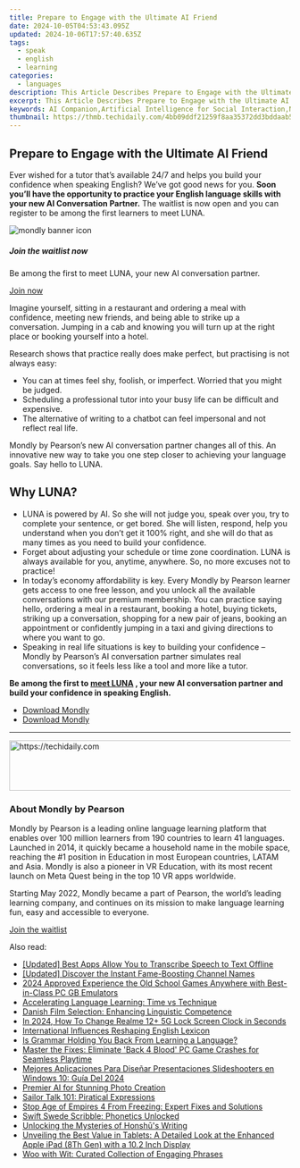 ```yaml
---
title: Prepare to Engage with the Ultimate AI Friend
date: 2024-10-05T04:53:43.095Z
updated: 2024-10-06T17:57:40.635Z
tags:
  - speak
  - english
  - learning
categories:
  - languages
description: This Article Describes Prepare to Engage with the Ultimate AI Friend
excerpt: This Article Describes Prepare to Engage with the Ultimate AI Friend
keywords: AI Companion,Artificial Intelligence for Social Interaction,Next-Generation AI Chatbot,AI Personal Assistant,Friendly AI Interface,AI for Enhanced Communication,Engaging AI Experience
thumbnail: https://thmb.techidaily.com/4bb09ddf21259f8aa35372dd3bddaab5a52e4c2f70a7e62b027db40747b04fa4.jpeg
---
```


## Prepare to Engage with the Ultimate AI Friend

 Ever wished for a tutor that’s available 24/7 and helps you build your confidence when speaking English? We’ve got good news for you. **Soon you’ll have the opportunity to practice your English language skills with your new AI Conversation Partner.** The waitlist is now open and you can register to be among the first learners to meet LUNA.

![mondly banner icon](https://edge.mondly.com/blog/wp-content/themes/mondly/img/mondly-banner-icon.png "Get Ready To Meet Your New Ai Conversation Partner 2")

##### Join the waitlist now

 Be among the first to meet LUNA, your new AI conversation partner.

[Join now](https://shop.mondly.com/affiliate.php?ACCOUNT=ATISTUDI&AFFILIATE=108875&PATH=https://www.mondly.com?AFFILIATE=108875)

 Imagine yourself, sitting in a restaurant and ordering a meal with confidence, meeting new friends, and being able to strike up a conversation. Jumping in a cab and knowing you will turn up at the right place or booking yourself into a hotel.

 Research shows that practice really does make perfect, but practising is not always easy:

* You can at times feel shy, foolish, or imperfect. Worried that you might be judged.
* Scheduling a professional tutor into your busy life can be difficult and expensive.
* The alternative of writing to a chatbot can feel impersonal and not reflect real life.

 Mondly by Pearson’s new AI conversation partner changes all of this. An innovative new way to take you one step closer to achieving your language goals. Say hello to LUNA.

## Why LUNA?

* LUNA is powered by AI. So she will not judge you, speak over you, try to complete your sentence, or get bored. She will listen, respond, help you understand when you don’t get it 100% right, and she will do that as many times as you need to build your confidence.
* Forget about adjusting your schedule or time zone coordination. LUNA is always available for you, anytime, anywhere. So, no more excuses not to practice!
* In today’s economy affordability is key. Every Mondly by Pearson learner gets access to one free lesson, and you unlock all the available conversations with our premium membership. You can practice saying hello, ordering a meal in a restaurant, booking a hotel, buying tickets, striking up a conversation, shopping for a new pair of jeans, booking an appointment or confidently jumping in a taxi and giving directions to where you want to go.
* Speaking in real life situations is key to building your confidence – Mondly by Pearson’s AI conversation partner simulates real conversations, so it feels less like a tool and more like a tutor.

 **Be among the first to [meet LUNA](https://shop.mondly.com/affiliate.php?ACCOUNT=ATISTUDI&AFFILIATE=108875&PATH=https://www.mondly.com?AFFILIATE=108875) , your new AI conversation partner and build your confidence in speaking English.**

* [Download Mondly](https://www.facebook.com/sharer/sharer.php?u=https%3A%2F%2Fwww.mondly.com%2Fblog%2Fnew-ai-conversation-partner%2F&t=Get+Ready+to+Meet+Your+New+AI+Conversation+Partner "Share on Facebook")
* [Download Mondly](https://shop.mondly.com/affiliate.php?ACCOUNT=ATISTUDI&AFFILIATE=108875&PATH=https://www.mondly.com?AFFILIATE=108875)

---

<!-- affiliate ads begin -->
<a href="https://aligracehair.sjv.io/c/5597632/1959712/19272" target="_top" id="1959712">
  <img src="//a.impactradius-go.com/display-ad/19272-1959712" border="0" alt="https://techidaily.com" width="728" height="90"/>
</a>
<img height="0" width="0" src="https://aligracehair.sjv.io/i/5597632/1959712/19272" style="position:absolute;visibility:hidden;" border="0" />
<!-- affiliate ads end -->

### About Mondly by Pearson

 Mondly by Pearson is a leading online language learning platform that enables over 100 million learners from 190 countries to learn 41 languages. Launched in 2014, it quickly became a household name in the mobile space, reaching the #1 position in Education in most European countries, LATAM and Asia. Mondly is also a pioneer in VR Education, with its most recent launch on Meta Quest being in the top 10 VR apps worldwide.

 Starting May 2022, Mondly became a part of Pearson, the world’s leading learning company, and continues on its mission to make language learning fun, easy and accessible to everyone.

[Join the waitlist](https://shop.mondly.com/affiliate.php?ACCOUNT=ATISTUDI&AFFILIATE=108875&PATH=https://www.mondly.com?AFFILIATE=108875)

<ins class="adsbygoogle"
     style="display:block"
     data-ad-format="autorelaxed"
     data-ad-client="ca-pub-7571918770474297"
     data-ad-slot="1223367746"></ins>

<ins class="adsbygoogle"
     style="display:block"
     data-ad-client="ca-pub-7571918770474297"
     data-ad-slot="8358498916"
     data-ad-format="auto"
     data-full-width-responsive="true"></ins>

<span class="atpl-alsoreadstyle">Also read:</span>
<div><ul>
<li><a href="https://some-skills.techidaily.com/updated-best-apps-allow-you-to-transcribe-speech-to-text-offline/"><u>[Updated] Best Apps Allow You to Transcribe Speech to Text Offline</u></a></li>
<li><a href="https://discord-videos.techidaily.com/updated-discover-the-instant-fame-boosting-channel-names/"><u>[Updated] Discover the Instant Fame-Boosting Channel Names</u></a></li>
<li><a href="https://remote-screen-capture.techidaily.com/2024-approved-experience-the-old-school-games-anywhere-with-best-in-class-pc-gb-emulators/"><u>2024 Approved Experience the Old School Games Anywhere with Best-in-Class PC GB Emulators</u></a></li>
<li><a href="https://mondly-stories.techidaily.com/accelerating-language-learning-time-vs-technique/"><u>Accelerating Language Learning: Time vs Technique</u></a></li>
<li><a href="https://mondly-stories.techidaily.com/danish-film-selection-enhancing-linguistic-competence/"><u>Danish Film Selection: Enhancing Linguistic Competence</u></a></li>
<li><a href="https://easy-unlock-android.techidaily.com/in-2024-how-to-change-realme-12plus-5g-lock-screen-clock-in-seconds-by-drfone-android/"><u>In 2024, How To Change Realme 12+ 5G Lock Screen Clock in Seconds</u></a></li>
<li><a href="https://mondly-stories.techidaily.com/international-influences-reshaping-english-lexicon/"><u>International Influences Reshaping English Lexicon</u></a></li>
<li><a href="https://mondly-stories.techidaily.com/is-grammar-holding-you-back-from-learning-a-language/"><u>Is Grammar Holding You Back From Learning a Language?</u></a></li>
<li><a href="https://win-solutions.techidaily.com/master-the-fixes-eliminate-back-4-blood-pc-game-crashes-for-seamless-playtime/"><u>Master the Fixes: Eliminate 'Back 4 Blood' PC Game Crashes for Seamless Playtime</u></a></li>
<li><a href="https://some-approaches.techidaily.com/mejores-aplicaciones-para-disenar-presentaciones-slideshooters-en-windows-10-guia-del-2024/"><u>Mejores Aplicaciones Para Diseñar Presentaciones Slideshooters en Windows 10: Guía Del 2024</u></a></li>
<li><a href="https://extra-information.techidaily.com/premier-ai-for-stunning-photo-creation/"><u>Premier AI for Stunning Photo Creation</u></a></li>
<li><a href="https://mondly-stories.techidaily.com/sailor-talk-101-piratical-expressions/"><u>Sailor Talk 101: Piratical Expressions</u></a></li>
<li><a href="https://win-blog.techidaily.com/stop-age-of-empires-4-from-freezing-expert-fixes-and-solutions/"><u>Stop Age of Empires 4 From Freezing: Expert Fixes and Solutions</u></a></li>
<li><a href="https://mondly-stories.techidaily.com/swift-swede-scribble-phonetics-unlocked/"><u>Swift Swede Scribble: Phonetics Unlocked</u></a></li>
<li><a href="https://mondly-stories.techidaily.com/unlocking-the-mysteries-of-honshus-writing/"><u>Unlocking the Mysteries of Honshū's Writing</u></a></li>
<li><a href="https://buynow-reviews.techidaily.com/unveiling-the-best-value-in-tablets-a-detailed-look-at-the-enhanced-apple-ipad-8th-gen-with-a-102-inch-display/"><u>Unveiling the Best Value in Tablets: A Detailed Look at the Enhanced Apple iPad (8Th Gen) with a 10.2 Inch Display</u></a></li>
<li><a href="https://mondly-stories.techidaily.com/woo-with-wit-curated-collection-of-engaging-phrases/"><u>Woo with Wit: Curated Collection of Engaging Phrases</u></a></li>
</ul></div>

